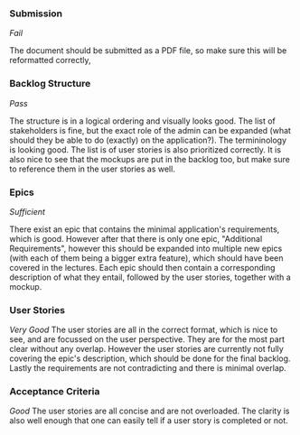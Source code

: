 ### Submission
_Fail_

The document should be submitted as a PDF file, so make sure this will be reformatted correctly,


### Backlog Structure
_Pass_

The structure is in a logical ordering and visually looks good. The list of stakeholders is fine, but the exact role of the admin can be expanded (what should they be able to do (exactly) on the application?). The termininology is looking good. The list is of user stories is also prioritized correctly. It is also nice to see that the mockups are put in the backlog too, but make sure to reference them in the user stories as well.


### Epics
_Sufficient_

There exist an epic that contains the minimal application's requirements, which is good. However after that there is only one epic, "Additional Requirements", however this should be expanded into multiple new epics (with each of them being a bigger extra feature), which should have been covered in the lectures. Each epic should then contain a corresponding description of what they entail, followed by the user stories, together with a mockup.


### User Stories
_Very Good_
The user stories are all in the correct format, which is nice to see, and are focussed on the user perspective. They are for the most part clear without any overlap. However the user stories are currently not fully covering the epic's description, which should be done for the final backlog. Lastly the requirements are not contradicting and there is minimal overlap. 


### Acceptance Criteria
_Good_
The user stories are all concise and are not overloaded. The clarity is also well enough that one can easily tell if a user story is completed or not.

